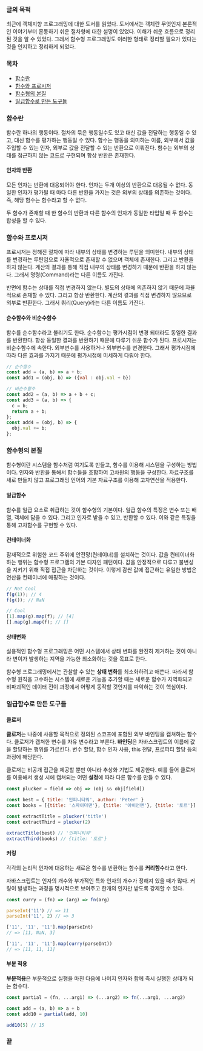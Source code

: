 ### 글의 목적
최근에 객체지향 프로그래밍에 대한 도서를 읽었다.
도서에서는 객체란 무엇인지 본론적인 이야기부터 혼동하기 쉬운 절차형에 대한 설명이 있었다.
이해가 쉬운 흐름으로 정리된 것을 알 수 있었다. 그래서 함수형 프로그래밍도 이러한 형태로 정리할 필요가 있다는 것을 인지하고 정리하게 되었다.

### 목차
- [함수란](#함수란)
- [함수와 프로시저](함수와-프로시저)
- [함수형의 본질](#함수형의-본질)
- [일급함수로 만든 도구들](#일급함수로-만든-도구들)

### 함수란
함수란 하나의 행동이다. 절차의 묶은 행동일수도 있고 대신 값을 전달하는 행동일 수 있고, 대신 함수를 평가하는 행동일 수 있다. 함수는 행동을 의미하는 이름, 외부에서 값을 주입할 수 있는 인자, 외부로 값을 전달할 수 있는 반환으로 이뤄진다. 함수는 외부의 상태를 접근하지 않는 코드로 구현되며 항상 반환은 존재한다.

#### 인자와 반환
모든 인자는 반환에 대응되어야 한다. 인자는 두개 이상의 반환으로 대응될 수 없다. 동일한 인자가 평가될 때 마다 다른 반환을 가지는 것은 외부의 상태를 의존하는 것이다. 즉, 해당 함수는 함수라고 할 수 없다.

두 함수가 존재할 때 한 함수의 반환과 다른 함수의 인자가 동일한 타입일 때 두 함수는 합성을 할 수 있다. 

### 함수와 프로시저
프로시저는 정해진 절차에 따라 내부의 상태를 변경하는 루틴을 의미한다. 내부의 상태를 변경하는 루틴임으로 자율적으로 존재할 수 없으며 객체에 존재한다. 그리고 반환을 하지 않는다. 계산의 결과를 통해 직접 내부의 상태를 변경하기 때문에 반환을 하지 않는다. 그래서 명령(Command)라는 다른 이름도 가진다.

반면에 함수는 상태를 직접 변경하지 않는다. 별도의 상태에 의존하지 않기 때문에 자율적으로 존재할 수 있다. 그리고 항상 반환한다. 계산의 결과를 직접 변경하지 않으므로 외부로 반환한다. 그래서 쿼리(Query)라는 다른 이름도 가진다.

#### 순수함수와 비순수함수
함수를 순수함수라고 불리기도 한다. 순수함수는 평가시점이 변경 되더라도 동일한 결과를 반환한다. 항상 동일한 결과를 반환하기 때문에 다루기 쉬운 함수가 된다. 프로시저는 비순수함수에 속한다. 외부변수를 사용하거나 외부변수를 변경한다. 그래서 평가시점에 따라 다른 효과를 가지기 때문에 평가시점에 미세하게 다뤄야 한다.

```js
// 순수함수
const add = (a, b) => a + b;
const add1 = (obj, b) => ({val : obj.val + b})

// 비순수함수
const add2 = (a, b) => a + b + c;
const add3 = (a, b) => {
  c = b;
  return a + b;
};
const add4 = (obj, b) => {
  obj.val += b;
};
```

### 함수형의 본질
함수형이란 시스템을 함수처럼 여기도록 만들고, 함수를 이용해 시스템을 구성하는 방법이다. 인자와 반환을 통해서 함수들을 조합하여 고차원의 행동을 구성한다. 자료구조를 새로 만들지 않고 프로그래밍 언어의 기본 자료구조를 이용해 고차연산을 적용한다.

#### 일급함수
함수를 일급 요소로 취급하는 것이 함수형의 기본이다.
일급 함수의 특징은 변수 또는 배열, 객체에 담을 수 있다. 그리고 인자로 받을 수 있고, 반환할 수 있다. 이와 같은 특징을 통해 고차함수를 구현할 수 있다.

#### 컨테이너화
잠재적으로 위험한 코드 주위에 안전망(컨테이너)를 설치하는 것이다. 값을 컨테이너화 하는 행위는 함수형 프로그램의 기본 디자인 패턴이다. 값을 안정적으로 다루고 불변성을 지키기 위해 직접 접근을 차단하는 것이다. 이렇게 감싼 값에 접근하는 유일한 방법은 연산을 컨테이너에 매핑하는 것이다.

```js
// Not Cool
f(g(1)); // 4
f(g()); // NaN

// Cool
[1].map(g).map(f); // [4]
[].map(g).map(f); // []
```

#### 상태변화
실용적인 함수형 프로그래밍은 어떤 시스템에서 상태 변화를 완전히 제거하는 것이 아니라 변이가 발생하는 지역을 가능한 최소화하는 것을 목표로 한다.

함수형 프로그래밍에서는 관찰할 수 있는 **상태 변화**를 최소화하려고 애쓴다. 따라서 함수형 원칙을 고수하는 시스템에 새로운 기능을 추가할 때는 새로운 함수가 지역화되고 비파괴적인 데이터 전이 과정에서 어떻게 동작할 것인지를 파악하는 것이 핵심이다.

### 일급함수로 만든 도구들
#### 클로저
**클로저**는 나중에 사용할 목적으로 정의된 스코프에 포함된 외부 바인딩을 캡쳐하는 함수다. 클로저가 캡쳐한 변수를 자유 변수라고 부른다. **바인딩**은 자바스크립트의 이름에 값을 할당하는 행위를 가르킨다. 변수 할당, 함수 인자 사용, this 전달, 프로퍼티 할당 등의 과정에 해당한다.

클로저는 비공개 접근을 제공할 뿐만 아니라 추상화 기법도 제공한다. 예를 들어 클로저를 이용해서 생성 시에 캡쳐되는 어떤 **설정**에 따라 다른 함수를 만들 수 있다.

```js
const plucker = field => obj => (obj && obj[field])
```

```js
const best = { title: '인피니티워', author: 'Peter' }
const books = [{title: '스파이더맨'}, {title: '아이언맨'}, {title: '토르'}]

const extractTitle = plucker('title')
const extractThird = plucker(2)

extractTitle(best) // '인피니티워'
extractThird(books) // {title: '토르'}
```
#### 커링
각각의 논리적 인자에 대응하는 새로운 함수를 반환하는 함수를 **커리함수**라고 한다.

자바스크립트는 인자의 개수와 부가적인 특화 인자의 개수가 정해져 있을 때가 많다. 커링이 발생하는 과정을 명시적으로 보여주고 한개의 인자만 받도록 강제할 수 있다.


```js
const curry = (fn) => (arg) => fn(arg)

parseInt('11') // => 11
parseInt('11', 2) // => 3

['11', '11', '11'].map(parseInt)
// => [11, NaN, 3]

['11', '11', '11'].map(curry(parseInt))
// => [11, 11, 11]
```

#### 부분 적용
**부분적용**은 부분적으로 실행을 마친 다음에 나머지 인자와 함께 즉시 실행한 상태가 되는 함수다.

```js
const partial = (fn, ...arg1) => (...arg2) => fn(...arg1, ...arg2)

const add = (a, b) => a + b
const add10 = partial(add, 10)

add10(5) // 15
```

### 끝